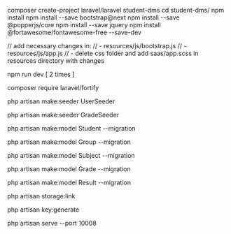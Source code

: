 composer create-project laravel/laravel student-dms
cd student-dms/
npm install
npm install --save bootstrap@next
npm install --save @popperjs/core
npm install --save jquery
npm install @fortawesome/fontawesome-free --save-dev

// add necessary changes in:
// - resources/js/bootstrap.js 
// - resources/js/app.js 
// - delete css folder and add saas/app.scss in resources directory with changes
 
npm run dev [ 2 times ]

composer require laravel/fortify

php artisan make:seeder UserSeeder

php artisan make:seeder GradeSeeder

php artisan make:model Student --migration

php artisan make:model Group --migration

php artisan make:model Subject --migration

php artisan make:model Grade --migration

php artisan make:model Result --migration

php artisan storage:link

php artisan key:generate

php artisan serve --port 10008